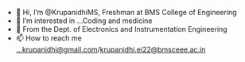 - 👋 Hi, I’m @KrupanidhiMS, Freshman at BMS College of Engineering
- 👀 I’m interested in ...Coding and medicine 
- 🌱 From the Dept. of Electronics and Instrumentation Engineering 
- 📫 How to reach me ...krupanidhi@gmail.com/krupanidhi.ei22@bmsceee.ac.in

<!---
KrupanidhiMS/KrupanidhiMS is a ✨ special ✨ repository because its `README.md` (this file) appears on your GitHub profile.
You can click the Preview link to take a look at your changes.
--->
